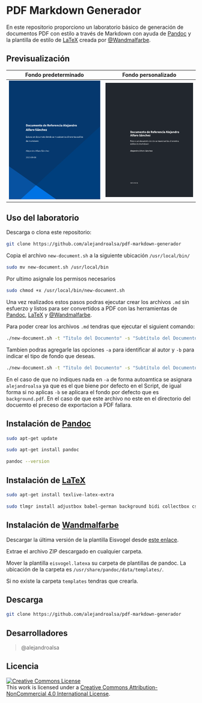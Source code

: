 # PDF Markdown Generador

En este repositorio proporciono un laboratorio básico de generación de documentos PDF con estilo a través de Markdown con ayuda de [Pandoc](https://pandoc.org/) y la plantilla de estilo de [LaTeX](https://es.overleaf.com/) creada por [@Wandmalfarbe](https://github.com/Wandmalfarbe/pandoc-latex-template).

## Previsualización

| Fondo predeterminado  | Fondo personalizado |
| :-------------------: | :-----------------: |
| [![Fondo predeterminado](/img/background.png)](example.pdf) | [![Fondo personalizado](/img/custom-background.png)](example.pdf) |


## Uso del laboratorio

Descarga o clona este repositorio:

```bash
git clone https://github.com/alejandroalsa/pdf-markdown-generador 
```

Copia el archivo `new-document.sh` a la siguiente ubicación `/usr/local/bin/`

```bash
sudo mv new-document.sh /usr/local/bin
```

Por ultimo asignale los permisos necesarios

```bash
sudo chmod +x /usr/local/bin/new-document.sh
```

Una vez realizados estos pasos podras ejecutar crear los archivos `.md` sin esfuerzo y listos para ser convertidos a PDF con las herramientas de [Pandoc](https://pandoc.org/), [LaTeX](https://es.overleaf.com/) y [@Wandmalfarbe](https://github.com/Wandmalfarbe/pandoc-latex-template).

Para poder crear los archivos `.md` tendras que ejecutar el siguient comando:

```bash
./new-document.sh -t "Titulo del Documento" -s "Subtítulo del Documento"
```

Tambien podras agregarle las opciones `-a` para identificar al autor y `-b` para indicar el tipo de fondo que deseas.

```bash
./new-document.sh -t "Titulo del Documento" -s "Subtítulo del Documento" -a "alejandroalsa" -b "22272E"
```

En el caso de que no indiques nada en `-a` de forma autoamtica se asignara `alejandroalsa` ya que es el que biene por defecto en el Script, de igual forma si no aplicas `-b` se aplicara el fondo por defecto que es `background.pdf`. En el caso de que este archivo no este en el directorio del docuemto el preceso de exportacion a PDF fallara.

## Instalación de [Pandoc](https://pandoc.org/)

```bash
sudo apt-get update
```
```bash
sudo apt-get install pandoc
```
```bash
pandoc --version
```

## Instalación de [LaTeX](https://pandoc.org/)

```bash
sudo apt-get install texlive-latex-extra
```
```bash
sudo tlmgr install adjustbox babel-german background bidi collectbox csquotes everypage filehook footmisc footnotebackref framed fvextra letltxmacro ly1 mdframed mweights needspace pagecolor sourcecodepro sourcesanspro titling ucharcat ulem unicode-math upquote xecjk xurl zref
```

## Instalación de [Wandmalfarbe](https://pandoc.org/)

Descargar la última versión de la plantilla Eisvogel desde [este enlace](https://github.com/Wandmalfarbe/pandoc-latex-template/releases).

Extrae el archivo ZIP descargado en cualquier carpeta.

Mover la plantilla `eisvogel.latexa` su carpeta de plantillas de pandoc. La ubicación de la carpeta es `/usr/share/pandoc/data/templates/`.

Si no existe la carpeta `templates` tendras que crearla.

## Descarga

```bash
git clone https://github.com/alejandroalsa/pdf-markdown-generador 
```

## Desarrolladores

> @alejandroalsa

## Licencia

<a rel="license" href="http://creativecommons.org/licenses/by-nc/4.0/"><img alt="Creative Commons License" style="border-width:0" src="https://i.creativecommons.org/l/by-nc/4.0/88x31.png"/></a><br />This work is licensed under a <a rel="license" href="http://creativecommons.org/licenses/by-nc/4.0/">Creative Commons Attribution-NonCommercial 4.0 International License</a>.
